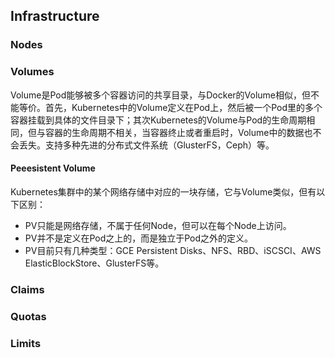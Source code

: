 

## Infrastructure

### Nodes
### Volumes

Volume是Pod能够被多个容器访问的共享目录，与Docker的Volume相似，但不能等价。首先，Kubernetes中的Volume定义在Pod上，然后被一个Pod里的多个容器挂载到具体的文件目录下；其次Kubernetes的Volume与Pod的生命周期相同，但与容器的生命周期不相关，当容器终止或者重启时，Volume中的数据也不会丢失。支持多种先进的分布式文件系统（GlusterFS，Ceph）等。


#### Peeesistent Volume

Kubernetes集群中的某个网络存储中对应的一块存储，它与Volume类似，但有以下区别：
- PV只能是网络存储，不属于任何Node，但可以在每个Node上访问。
- PV并不是定义在Pod之上的，而是独立于Pod之外的定义。
- PV目前只有几种类型：GCE Persistent Disks、NFS、RBD、iSCSCI、AWS ElasticBlockStore、GlusterFS等。



### Claims
### Quotas
### Limits
